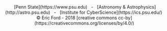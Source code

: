<center>
&nbsp;[Penn State](https://www.psu.edu)&nbsp;&nbsp;&nbsp;-&nbsp;&nbsp;&nbsp;[Astronomy & Astrophysics](http://astro.psu.edu)&nbsp;&nbsp;&nbsp;-&nbsp;&nbsp;&nbsp;[Institute for CyberScience](https://ics.psu.edu/)&nbsp;
<br>
&copy; Eric Ford - 2018 [creative commons cc-by](https://creativecommons.org/licenses/by/4.0/)
</center>

